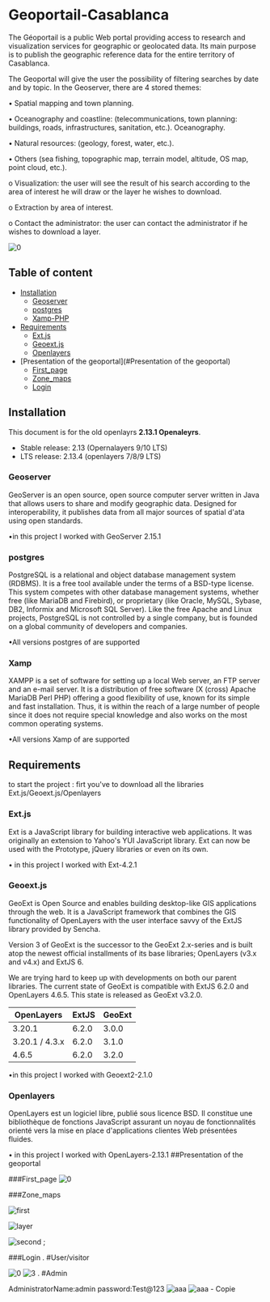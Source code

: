 # Geoportail-Casablanca
The Géoportail is a public Web portal providing access to research and visualization services for geographic or geolocated data. Its main purpose is to publish the geographic reference data for the entire territory of Casablanca.

The Geoportal will give the user the possibility of filtering searches by date and by topic.
In the Geoserver, there are 4 stored themes:

• Spatial mapping and town planning.

• Oceanography and coastline: (telecommunications, town planning: buildings, roads, infrastructures, sanitation, etc.). Oceanography.

• Natural resources: (geology, forest, water, etc.).

• Others (sea fishing, topographic map, terrain model, altitude, OS map, point cloud, etc.).

o Visualization: the user will see the result of his search according to the area of interest he will draw or the layer he wishes to download.

o Extraction by area of interest.

o Contact the administrator: the user can contact the administrator if he wishes to download a layer.

![0](https://user-images.githubusercontent.com/60801374/95662505-c6b83580-0b37-11eb-8b26-283306c6f7bd.png)

## Table of content

- [Installation](#installation)
    - [Geoserver](#Geoserver)
    - [postgres](#postgres)
    - [Xamp-PHP](#Xamp)
- [Requirements](#Requirements)
    - [Ext.js](#Ext.js)
    - [Geoext.js](#Geoext.js)
    - [Openlayers](#Openlayers)
- [Presentation of the geoportal](#Presentation of the geoportal)
    - [First_page](#First_page)
    - [Zone_maps](#Zone_maps)
    - [Login](#Login)

## Installation

This document is for the old openlayrs  **2.13.1 Openaleyrs**.

- Stable release: 2.13 (Opernalayers 9/10 LTS)
- LTS release: 2.13.4 (openlayers 7/8/9 LTS)

### Geoserver

GeoServer is an open source, open source computer server written in Java that allows users to share and modify geographic data. Designed for interoperability, it publishes data from all major sources of spatial d'ata using open standards.

•in this project I worked with GeoServer 2.15.1
 
### postgres


PostgreSQL is a relational and object database management system (RDBMS). It is a free tool available under the terms of a BSD-type license.
This system competes with other database management systems, whether free (like MariaDB and Firebird), or proprietary (like Oracle, MySQL, Sybase, DB2, Informix and Microsoft SQL Server). Like the free Apache and Linux projects, PostgreSQL is not controlled by a single company, but is founded on a global community of developers and companies.

•All versions postgres of are supported

### Xamp

XAMPP is a set of software for setting up a local Web server, an FTP server and an e-mail server. It is a distribution of free software (X (cross) Apache MariaDB Perl PHP) offering a good flexibility of use, known for its simple and fast installation. Thus, it is within the reach of a large number of people since it does not require special knowledge and also works on the most common operating systems.
 
 •All versions Xamp of are supported

## Requirements
to start the project :
firt you've to download all the libraries 
         Ext.js/Geoext.js/Openlayers
### Ext.js

Ext is a JavaScript library for building interactive web applications. It was originally an extension to Yahoo's YUI JavaScript library. Ext can now be used with the Prototype, jQuery libraries or even on its own.

• in this project I worked with Ext-4.2.1

### Geoext.js
GeoExt is Open Source and enables building desktop-like GIS applications through the web. It is a JavaScript framework that combines the GIS functionality of OpenLayers with the user interface savvy of the ExtJS library provided by Sencha.

Version 3 of GeoExt is the successor to the GeoExt 2.x-series and is built atop the newest official installments of its base libraries; OpenLayers (v3.x and v4.x) and ExtJS 6.

We are trying hard to keep up with developments on both our parent libraries. The current state of GeoExt is compatible with ExtJS 6.2.0 and OpenLayers 4.6.5. This state is released as GeoExt v3.2.0.


| OpenLayers        | ExtJS      | GeoExt |
| ------|-----|-----|
| 3.20.1 	| 6.2.0 	| 3.0.0	|
| 3.20.1 / 4.3.x	| 6.2.0 	| 3.1.0	|
| 4.6.5	| 6.2.0 	| 3.2.0 	|


•in this project I worked with Geoext2-2.1.0

### Openlayers
OpenLayers est un logiciel libre, publié sous licence BSD. Il constitue une bibliothèque de fonctions JavaScript assurant un noyau de fonctionnalités orienté vers la mise en place d'applications clientes Web présentées fluides.


 •  in this project I worked with OpenLayers-2.13.1
##Presentation of the geoportal

###First_page
![0](https://user-images.githubusercontent.com/60801374/95662505-c6b83580-0b37-11eb-8b26-283306c6f7bd.png)

###Zone_maps

![first](https://user-images.githubusercontent.com/60801374/95662576-30384400-0b38-11eb-8941-911b7888cee3.png)


![layer](https://user-images.githubusercontent.com/60801374/95662592-49d98b80-0b38-11eb-8335-6cd6845b9bd1.png)

![second](https://user-images.githubusercontent.com/60801374/95662679-0b909c00-0b39-11eb-8630-25195965d346.png)
;

###Login
.
#User/visitor

![0](https://user-images.githubusercontent.com/60801374/95662505-c6b83580-0b37-11eb-8b26-283306c6f7bd.png)
![3](https://user-images.githubusercontent.com/60801374/95662717-675b2500-0b39-11eb-8473-7064765fba96.png)
.
#Admin

AdministratorName:admin
password:Test@123
![aaa](https://user-images.githubusercontent.com/60801374/95798576-aed8e100-0cf2-11eb-9122-3a3c80fa5549.png)
![aaa - Copie](https://user-images.githubusercontent.com/60801374/95798592-ba2c0c80-0cf2-11eb-8528-6fb9af20626a.png)
